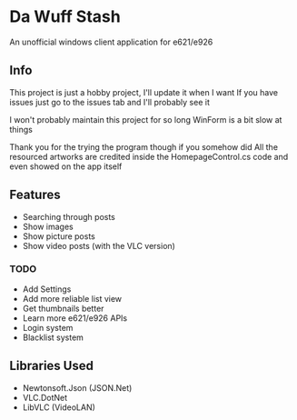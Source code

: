 # Da Wuff Stash
 An unofficial windows client application for e621/e926
## Info
 This project is just a hobby project, I'll update it when I want
 If you have issues just go to the issues tab and I'll probably see it
 
 
 I won't probably maintain this project for so long
 WinForm is a bit slow at things
 
 
 Thank you for the trying the program though if you somehow did
 All the resourced artworks are credited inside the HomepageControl.cs code and even showed on the app itself
## Features
- Searching through posts
- Show images
- Show picture posts
- Show video posts (with the VLC version)
### TODO
- Add Settings
- Add more reliable list view
- Get thumbnails better
- Learn more e621/e926 APIs
- Login system
- Blacklist system
## Libraries Used
- Newtonsoft.Json (JSON.Net)
- VLC.DotNet
- LibVLC (VideoLAN)
